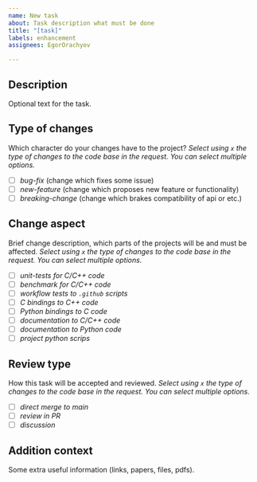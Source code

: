 ```yaml
---
name: New task 
about: Task description what must be done 
title: "[task]"
labels: enhancement 
assignees: EgorOrachyov

---
```


## Description

Optional text for the task.

## Type of changes

Which character do your changes have to the project? *Select using `x` the type of changes to the code base in the
request. You can select multiple options.*

- [ ] *bug-fix* (change which fixes some issue)
- [ ] *new-feature* (change which proposes new feature or functionality)
- [ ] *breaking-change* (change which brakes compatibility of api or etc.)

## Change aspect

Brief change description, which parts of the projects will be and must be affected. *Select using `x` the type of
changes to the code base in the request. You can select multiple options.*

- [ ] *unit-tests for C/C++ code*
- [ ] *benchmark for C/C++ code*
- [ ] *workflow tests to `.github` scripts*
- [ ] *C bindings to C++ code*
- [ ] *Python bindings to C code*
- [ ] *documentation to C/C++ code*
- [ ] *documentation to Python code*
- [ ] *project python scrips*

## Review type

How this task will be accepted and reviewed. *Select using `x` the type of changes to the code base in the request. You
can select multiple options.*

- [ ] *direct merge to main*
- [ ] *review in PR*
- [ ] *discussion*

## Addition context

Some extra useful information (links, papers, files, pdfs).